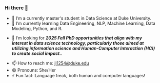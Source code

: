 ### Hi there 👋

<!--
**carrieli15/carrieli15** is a ✨ _special_ ✨ repository because its `README.md` (this file) appears on your GitHub profile.

Here are some ideas to get you started:

-->

- 🔭 I’m a currently master's student in Data Science at Duke University.
- 🌱 I’m currently learning Data Engineering, NLP, Machine Learning, Data Modeling, Python, and R.
<!--
- 👯 I’m looking to collaborate on ...
-->
- 🤔 I’m looking for ***2025 Fall PhD opportunities that align with my interest in data science technology, particularly those aimed at utilizing information science and Human-Computer Interaction (HCI) to create social impact.***.
<!--
- 💬 Ask me about ...
-->
- 📫 How to reach me: jl1254@duke.edu
- 😄 Pronouns: She/Her
- ⚡ Fun fact: Language freak, both human and computer languages!


